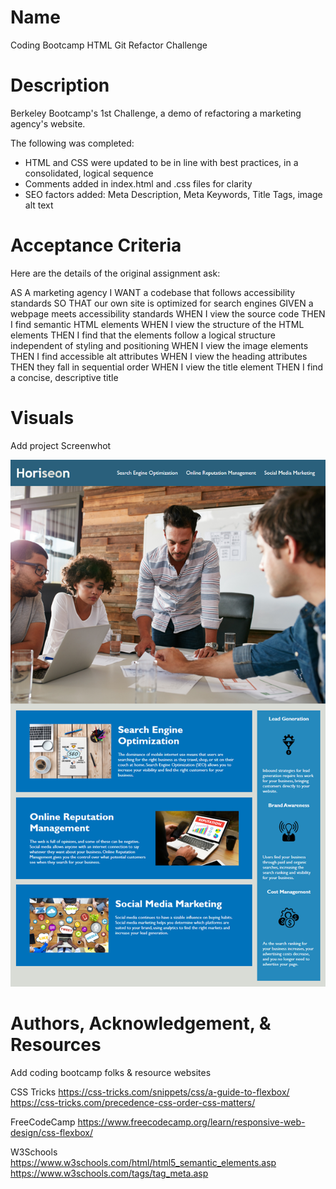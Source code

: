 
# Name
Coding Bootcamp HTML Git Refactor Challenge


# Description
Berkeley Bootcamp's 1st Challenge, a demo of refactoring a marketing agency's website. 

The following was completed:

  - HTML and CSS were updated to be in line with best practices, in a consolidated, logical sequence
  - Comments added in index.html and .css files for clarity
  - SEO factors added: Meta Description, Meta Keywords, Title Tags, image alt text

# Acceptance Criteria 
Here are the details of the original assignment ask:

AS A marketing agency
I WANT a codebase that follows accessibility standards
SO THAT our own site is optimized for search engines
GIVEN a webpage meets accessibility standards
WHEN I view the source code
THEN I find semantic HTML elements
WHEN I view the structure of the HTML elements
THEN I find that the elements follow a logical structure independent of styling and positioning
WHEN I view the image elements
THEN I find accessible alt attributes
WHEN I view the heading attributes
THEN they fall in sequential order
WHEN I view the title element
THEN I find a concise, descriptive title

# Visuals
Add project Screenwhot

 <img src="./assets/images/client-mock.png" alt="refactor project client website screenshot">

# Authors, Acknowledgement, & Resources
Add coding bootcamp folks & resource websites

CSS Tricks
https://css-tricks.com/snippets/css/a-guide-to-flexbox/
https://css-tricks.com/precedence-css-order-css-matters/

FreeCodeCamp
https://www.freecodecamp.org/learn/responsive-web-design/css-flexbox/

W3Schools
https://www.w3schools.com/html/html5_semantic_elements.asp
https://www.w3schools.com/tags/tag_meta.asp
